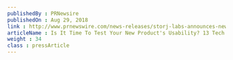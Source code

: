 ```yaml
---
publishedBy : PRNewsire
publishedOn : Aug 29, 2018
link : http://www.prnewswire.com/news-releases/storj-labs-announces-new-partner-program-to-create-revenue-opportunities-for-open-source-projects-and-companies-300703922.html?tc=eml_cleartime
articleName : Is It Time To Test Your New Product's Usability? 13 Tech Experts Weigh In
weight : 34 
class : pressArticle
---
```


